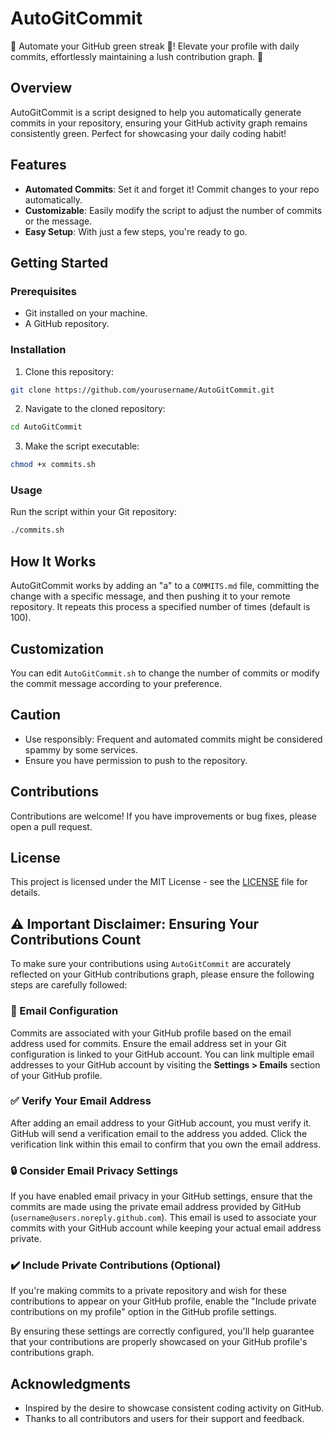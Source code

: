 # AutoGitCommit

🔄 Automate your GitHub green streak 🌱! Elevate your profile with daily commits, effortlessly maintaining a lush contribution graph. 🚀

## Overview

AutoGitCommit is a script designed to help you automatically generate commits in your repository, ensuring your GitHub activity graph remains consistently green. Perfect for showcasing your daily coding habit!

## Features

- **Automated Commits**: Set it and forget it! Commit changes to your repo automatically.
- **Customizable**: Easily modify the script to adjust the number of commits or the message.
- **Easy Setup**: With just a few steps, you're ready to go.

## Getting Started

### Prerequisites

- Git installed on your machine.
- A GitHub repository.

### Installation

1. Clone this repository:
```bash
git clone https://github.com/yourusername/AutoGitCommit.git
```
2. Navigate to the cloned repository:

```bash
cd AutoGitCommit
```
3. Make the script executable:
```bash
chmod +x commits.sh
```
### Usage

Run the script within your Git repository:
```bash
./commits.sh
```


## How It Works

AutoGitCommit works by adding an "a" to a `COMMITS.md` file, committing the change with a specific message, and then pushing it to your remote repository. It repeats this process a specified number of times (default is 100).

## Customization

You can edit `AutoGitCommit.sh` to change the number of commits or modify the commit message according to your preference.

## Caution

- Use responsibly: Frequent and automated commits might be considered spammy by some services.
- Ensure you have permission to push to the repository.

## Contributions

Contributions are welcome! If you have improvements or bug fixes, please open a pull request.

## License

This project is licensed under the MIT License - see the [LICENSE](LICENSE) file for details.

## :warning: Important Disclaimer: Ensuring Your Contributions Count

To make sure your contributions using `AutoGitCommit` are accurately reflected on your GitHub contributions graph, please ensure the following steps are carefully followed:

### :email: Email Configuration
Commits are associated with your GitHub profile based on the email address used for commits. Ensure the email address set in your Git configuration is linked to your GitHub account. You can link multiple email addresses to your GitHub account by visiting the **Settings > Emails** section of your GitHub profile.

### :white_check_mark: Verify Your Email Address
After adding an email address to your GitHub account, you must verify it. GitHub will send a verification email to the address you added. Click the verification link within this email to confirm that you own the email address.

### :lock: Consider Email Privacy Settings
If you have enabled email privacy in your GitHub settings, ensure that the commits are made using the private email address provided by GitHub (`username@users.noreply.github.com`). This email is used to associate your commits with your GitHub account while keeping your actual email address private.

### :heavy_check_mark: Include Private Contributions (Optional)
If you're making commits to a private repository and wish for these contributions to appear on your GitHub profile, enable the "Include private contributions on my profile" option in the GitHub profile settings.

By ensuring these settings are correctly configured, you'll help guarantee that your contributions are properly showcased on your GitHub profile's contributions graph.


## Acknowledgments

- Inspired by the desire to showcase consistent coding activity on GitHub.
- Thanks to all contributors and users for their support and feedback.

